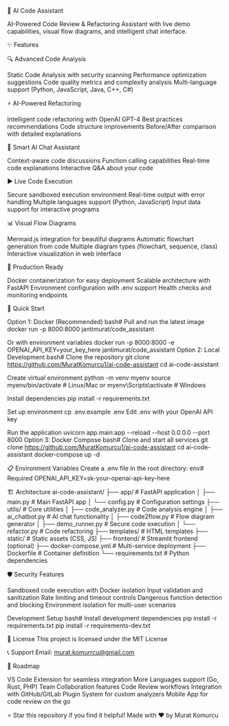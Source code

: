 🤖 AI Code Assistant

AI-Powered Code Review & Refactoring Assistant with live demo capabilities, visual flow diagrams, and intelligent chat interface.

✨ Features

🔍 Advanced Code Analysis

Static Code Analysis with security scanning
Performance optimization suggestions
Code quality metrics and complexity analysis
Multi-language support (Python, JavaScript, Java, C++, C#)

⚡ AI-Powered Refactoring

Intelligent code refactoring with OpenAI GPT-4
Best practices recommendations
Code structure improvements
Before/After comparison with detailed explanations

💬 Smart AI Chat Assistant

Context-aware code discussions
Function calling capabilities
Real-time code explanations
Interactive Q&A about your code

▶️ Live Code Execution

Secure sandboxed execution environment
Real-time output with error handling
Multiple languages support (Python, JavaScript)
Input data support for interactive programs

📊 Visual Flow Diagrams

Mermaid.js integration for beautiful diagrams
Automatic flowchart generation from code
Multiple diagram types (flowchart, sequence, class)
Interactive visualization in web interface

🐳 Production Ready

Docker containerization for easy deployment
Scalable architecture with FastAPI
Environment configuration with .env support
Health checks and monitoring endpoints

🚀 Quick Start

Option 1: Docker (Recommended)
bash# Pull and run the latest image
docker run -p 8000:8000 jantimurat/code_assistant

Or with environment variables
docker run -p 8000:8000 -e OPENAI_API_KEY=your_key_here jantimurat/code_assistant
Option 2: Local Development
bash# Clone the repository
git clone https://github.com/MuratKomurcu1/ai-code-assistant
cd ai-code-assistant

Create virtual environment
python -m venv myenv
source myenv/bin/activate  # Linux/Mac
or
myenv\Scripts\activate     # Windows

Install dependencies
pip install -r requirements.txt

Set up environment
cp .env.example .env
Edit .env with your OpenAI API key

Run the application
uvicorn app.main:app --reload --host 0.0.0.0 --port 8000
Option 3: Docker Compose
bash# Clone and start all services
git clone https://github.com/MuratKomurcu1/ai-code-assistant
cd ai-code-assistant
docker-compose up -d


📋 Environment Variables
Create a .env file in the root directory:
env# Required
OPENAI_API_KEY=sk-your-openai-api-key-here



🏗️ Architecture
ai-code-assistant/
├── app/                    # FastAPI application
│   ├── main.py            # Main FastAPI app
│   └── config.py          # Configuration settings
├── utils/                 # Core utilities
│   ├── code_analyzer.py   # Code analysis engine
│   ├── ai_chatbot.py      # AI chat functionality
│   ├── code2flow.py       # Flow diagram generator
│   ├── demo_runner.py     # Secure code execution
│   └── refactor.py        # Code refactoring
├── templates/             # HTML templates
├── static/                # Static assets (CSS, JS)
├── frontend/              # Streamlit frontend (optional)
├── docker-compose.yml     # Multi-service deployment
├── Dockerfile             # Container definition
└── requirements.txt       # Python dependencies

🛡️ Security Features

Sandboxed code execution with Docker isolation
Input validation and sanitization
Rate limiting and timeout controls
Dangerous function detection and blocking
Environment isolation for multi-user scenarios

Development Setup
bash# Install development dependencies
pip install -r requirements.txt
pip install -r requirements-dev.txt



📄 License
This project is licensed under the MIT License 



📞 Support
Email: murat.komurrcu@gmail.com

🔮 Roadmap

 VS Code Extension for seamless integration
 More Languages support (Go, Rust, PHP)
 Team Collaboration features
 Code Review workflows
 Integration with GitHub/GitLab
 Plugin System for custom analyzers
 Mobile App for code review on the go


⭐ Star this repository if you find it helpful!
Made with ❤️ by Murat Komurcu
